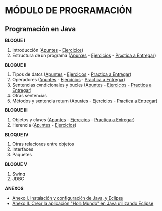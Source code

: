 # MÓDULO DE PROGRAMACIÓN

## Programación en Java

**BLOQUE I**

1. Introducción \([Apuntes](./java/apuntes/ut01_introduccion.md) - [Ejercicios](./java/ejercicios/ut01_introduccion.md)\)
2. Estructura de un programa \([Apuntes](./java/apuntes/ut02_estructura_de_un_programa_en_java.md) - [Ejercicios](./java/ejercicios/ut02_estructura_de_un_programa_en_java.md) - [Practica a Entregar](./java/practicas_a_entregar/ut02_estructura_de_un_programa_en_java.md)\)

**BLOQUE II**

1. Tipos de datos \([Apuntes](./java/apuntes/ut03_tipos_primitivos_de_datos.md) - [Ejercicios](./java/ejercicios/ut03_tipos_primitivos_de_datos.md) - [Practica a Entregar](./java/practicas_a_entregar/ut03_tipos_primitivos_de_datos.md)\)
2. Operadores \([Apuntes](./java/apuntes/ut04_operadores.md) - [Ejercicios](./java/ejercicios/ut04_operadores.md) - [Practica a Entregar](./java/practicas_a_entregar/ut04_operadores.md)\)
3. Sentencias condicionales y bucles \([Apuntes](./java/apuntes/ut05_sentencias_condicionales_y_bucles.md) - [Ejercicios](./java/ejercicios/ut05_sentencias_condicionales_y_bucles.md) - [Practica a Entregar](./java/practicas_a_entregar/ut05_sentencias_condicionales_y_bucles.md)\)
4. Otras sentencias
5. Métodos y sentencia return \([Apuntes](./java/apuntes/ut07_metodos_y_sentencia_return.md) - [Ejercicios](./java/ejercicios/ut07_metodos_y_sentencia_return.md) - [Practica a Entregar](./java/practicas_a_entregar/ut07_metodos_y_sentencia_return.md)\)

**BLOQUE III**

1. Objetos y clases \([Apuntes](./java/apuntes/ut09_objetos_y_clases.md) - [Ejercicios](./java/ejercicios/ut09_objetos_y_clases.md) - [Practica a Entregar](./java/practicas_a_entregar/ut09_objetos_y_clases.md)\)
2. Herencia \([Apuntes](./java/apuntes/ut10_herencia.md) - [Ejercicios](./java/ejercicios/ut10_herencia.md)\)


**BLOQUE IV**

1. Otras relaciones entre objetos
2. Interfaces
3. Paquetes

**BLOQUE V**

1. Swing
2. JDBC

**ANEXOS**

* [Anexo  I. Instalación y configuración de Java, y Eclipse](./java/anexos/anexo_i.md)
* [Anexo II. Crear la aplicación "Hola Mundo" en Java utilizando Eclipse](./java/anexos/anexo_ii.md)



